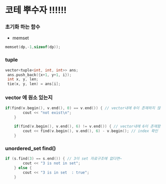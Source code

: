 ﻿# 코테 뿌수자 !!!!!!


### 초기화 하는 함수

- memset

```c
memset(dp,-1,sizeof(dp));
```


### tuple

```c
vector<tuple<int, int, int>> ans;
 ans.push_back({x+1, y+1, i});
 int x, y, len;
 tie(x, y, len) = ans[i];
```

### vector 에 원소 있는지

```c
if(find(v.begin(), v.end(), 0) == v.end()) { // vector내에 0이 존재하지 않음
        cout << "not exist\n";
    }

    if(find(v.begin(), v.end(), 6) != v.end()) { // vector내에 6이 존재함
        cout << find(v.begin(), v.end(), 6) - v.begin(); // index 확인
    }
```

### unordered_set  find()

```c
if (s.find(3) == s.end()) { // 3이 set 자료구조에 없다면~
        cout << "3 is not in set";
    } else {
        cout << "3 is in set  : true";
    }
```